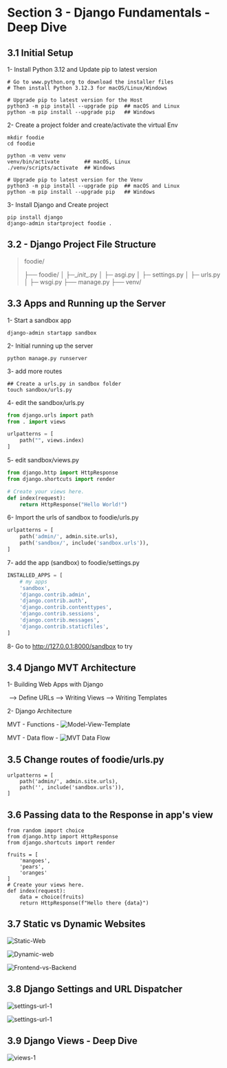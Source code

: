 # Section 3 - Django Fundamentals - Deep Dive

## 3.1 Initial Setup
1- Install Python 3.12 and Update pip to latest version
```shell
# Go to www.python.org to download the installer files
# Then install Python 3.12.3 for macOS/Linux/Windows

# Upgrade pip to latest version for the Host 
python3 -m pip install --upgrade pip  ## macOS and Linux
python -m pip install --upgrade pip   ## Windows
```
2- Create a project folder and create/activate the virtual Env
```shell
mkdir foodie
cd foodie

python -m venv venv
venv/bin/activate        ## macOS, Linux
./venv/scripts/activate  ## Windows

# Upgrade pip to latest version for the Venv 
python3 -m pip install --upgrade pip  ## macOS and Linux
python -m pip install --upgrade pip   ## Windows
```
3- Install Django and Create project
```shell
pip install django
django-admin startproject foodie .
```

## 3.2 - Django Project File Structure

> foodie/
>
> ├── foodie/
> │   ├─\__init__.py
> │   ├─ asgi.py
> │   ├─ settings.py
> │   ├─ urls.py
> │   ├─ wsgi.py
> ├── manage.py
> ├── venv/

## 3.3 Apps and Running up the Server

1- Start a sandbox app
```shell
django-admin startapp sandbox
```
2- Initial running up the server
```shell
python manage.py runserver
```
3- add more routes
```shell
## Create a urls.py in sandbox folder
touch sandbox/urls.py
```
4- edit the sandbox/urls.py
```python
from django.urls import path
from . import views

urlpatterns = [
    path("", views.index)
]
```
5- edit sandbox/views.py
```python
from django.http import HttpResponse
from django.shortcuts import render

# Create your views here.
def index(request):
    return HttpResponse("Hello World!")
```
6- Import the urls of sandbox to foodie/urls.py
```python
urlpatterns = [
    path('admin/', admin.site.urls),
    path('sandbox/', include('sandbox.urls')),
]
```
7- add the app (sandbox) to foodie/settings.py
```python
INSTALLED_APPS = [
    # my apps
    'sandbox',
    'django.contrib.admin',
    'django.contrib.auth',
    'django.contrib.contenttypes',
    'django.contrib.sessions',
    'django.contrib.messages',
    'django.contrib.staticfiles',
]
```
8- Go to http://127.0.0.1:8000/sandbox to try

## 3.4 Django MVT Architecture

1- Building Web Apps with Django

​	--> Define URLs --> Writing Views --> Writing Templates

2- Django Architecture

MVT - Functions - ![Model-View-Template](assets/3.4-1-MVT.PNG)

MVT - Data flow - ![MVT Data Flow](assets/3.4-2-MVT.png)

## 3.5 Change routes of foodie/urls.py

```shell
urlpatterns = [
    path('admin/', admin.site.urls),
    path('', include('sandbox.urls')),
]
```

## 3.6 Passing data to the Response in app's view

```shell
from random import choice
from django.http import HttpResponse
from django.shortcuts import render

fruits = [
    'mangoes',
    'pears',
    'oranges'
]
# Create your views here.
def index(request):
    data = choice(fruits)
    return HttpResponse(f"Hello there {data}")
```

## 3.7 Static vs Dynamic Websites

![Static-Web](assets/3.7-1-Static.png)

![Dynamic-web](assets/3.7-2-Dynamic.png)

![Frontend-vs-Backend](assets/3.7-3-Frontend-vs-Backend.png)

## 3.8 Django Settings and URL Dispatcher

![settings-url-1](assets/3.8-1-settings-vs-urls.png)

![settings-url-1](assets/3.8-2-settings-vs-urls.png)

## 3.9 Django Views - Deep Dive

![views-1](assets/3.9-1-views.png)
